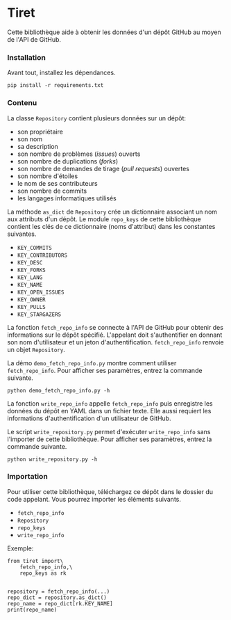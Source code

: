 # Tiret

Cette bibliothèque aide à obtenir les données d'un dépôt GitHub au moyen de
l'API de GitHub.

### Installation

Avant tout, installez les dépendances.
```
pip install -r requirements.txt
```

### Contenu

La classe `Repository` contient plusieurs données sur un dépôt:
* son propriétaire
* son nom
* sa description
* son nombre de problèmes (*issues*) ouverts
* son nombre de duplications (*forks*)
* son nombre de demandes de tirage (*pull requests*) ouvertes
* son nombre d'étoiles
* le nom de ses contributeurs
* son nombre de commits
* les langages informatiques utilisés

La méthode `as_dict` de `Repository` crée un dictionnaire associant un nom aux
attributs d'un dépôt. Le module `repo_keys` de cette bibliothèque contient les
clés de ce dictionnaire (noms d'attribut) dans les constantes suivantes.
* `KEY_COMMITS`
* `KEY_CONTRIBUTORS`
* `KEY_DESC`
* `KEY_FORKS`
* `KEY_LANG`
* `KEY_NAME`
* `KEY_OPEN_ISSUES`
* `KEY_OWNER`
* `KEY_PULLS`
* `KEY_STARGAZERS`

La fonction `fetch_repo_info` se connecte à l'API de GitHub pour obtenir des
informations sur le dépôt spécifié. L'appelant doit s'authentifier en donnant
son nom d'utilisateur et un jeton d'authentification. `fetch_repo_info` renvoie
un objet `Repository`.

La démo `demo_fetch_repo_info.py` montre comment utiliser `fetch_repo_info`.
Pour afficher ses paramètres, entrez la commande suivante.
```
python demo_fetch_repo_info.py -h
```

La fonction `write_repo_info` appelle `fetch_repo_info` puis enregistre les
données du dépôt en YAML dans un fichier texte. Elle aussi requiert les
informations d'authentification d'un utilisateur de GitHub.

Le script `write_repository.py` permet d'exécuter `write_repo_info` sans
l'importer de cette bibliothèque. Pour afficher ses paramètres, entrez la
commande suivante.
```
python write_repository.py -h
```

### Importation
Pour utiliser cette bibliothèque, téléchargez ce dépôt dans le dossier du code
appelant. Vous pourrez importer les éléments suivants.
* `fetch_repo_info`
* `Repository`
* `repo_keys`
* `write_repo_info`

Exemple:
```
from tiret import\
	fetch_repo_info,\
	repo_keys as rk


repository = fetch_repo_info(...)
repo_dict = repository.as_dict()
repo_name = repo_dict[rk.KEY_NAME]
print(repo_name)
```
